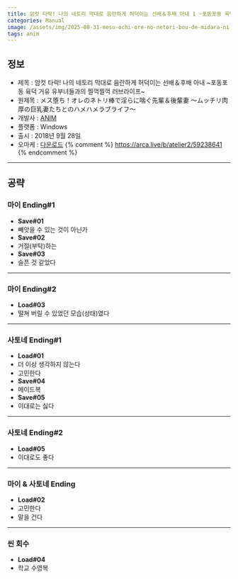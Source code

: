 ```yaml
---
title: 암컷 타락! 나의 네토리 막대로 음란하게 허덕이는 선배＆후배 아내 1 ~포동포동 육덕 거유 유부녀들과의 찔꺽찔꺽 러브라이프~ 공략
categories: Manual
image: /assets/img/2025-08-31-mesu-ochi-ore-no-netori-bou-de-midara-ni-aegu-senpai-kouhai-tsuma-1-1.jpg
tags: anim
---
```


## 정보

* 제목 : 암컷 타락! 나의 네토리 막대로 음란하게 허덕이는 선배＆후배 아내 ~포동포동 육덕 거유 유부녀들과의 찔꺽찔꺽 러브라이프~
* 원제목 : メス堕ち！オレのネトリ棒で淫らに喘ぐ先輩＆後輩妻 ～ムッチリ肉厚の巨乳妻たちとのハメハメラブライフ～
* 개발사 : [ANIM](/tags/anim)
* 플랫폼 : Windows
* 출시 : 2018년 9월 28일
* 오마케 : [다운로드](/assets/omake/mesu-ochi-ore-no-netori-bou-de-midara-ni-aegu-senpai-kouhai-tsuma-1.zip)
{% comment %}
https://arca.live/b/atelier2/59238641
{% endcomment %}

---

## 공략
 
### 마이 Ending#1

* **Save#01**
* 빼앗을 수 있는 것이 아닌가
* **Save#02**
* 거절(부탁)하는
* **Save#03**
* 슬픈 것 같았다

---

### 마이 Ending#2

* **Load#03**
* 떨쳐 버릴 수 있었던 모습(상태)였다

---

### 사토네 Ending#1

* **Load#01**
* 더 이상 생각하지 않는다
* 고민한다
* **Save#04**
* 메이드복
* **Save#05**
* 이대로는 싫다

---

### 사토네 Ending#2

* **Load#05**
* 이대로도 좋다

---

### 마이 & 사토네 Ending

* **Load#02**
* 고민한다
* 말을 건다

---

### 씬 회수

* **Load#04**
* 학교 수영복
